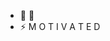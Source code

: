 
<!--
**waynemaranga/waynemaranga** is a ✨ _special_ ✨ repository because its `README.md` (this file) appears on your GitHub profile.

Here are some ideas to get you started:
### Hi there 👋

- 🔭 I’m currently working on ...
- 👯 I’m looking to collaborate on ...
- 🤔 I’m looking for help with ...
- 💬 Ask me about ...
- 📫 How to reach me: ...
- 😄 Pronouns: ...


[![Top Langs](https://github-readme-stats.vercel.app/api/top-langs/?username=waynemaranga&layout=compact)](https://github.com/anuraghazra/github-readme-stats)

-->
- 🌱 🐧
- ⚡ M O T I V A T E D

